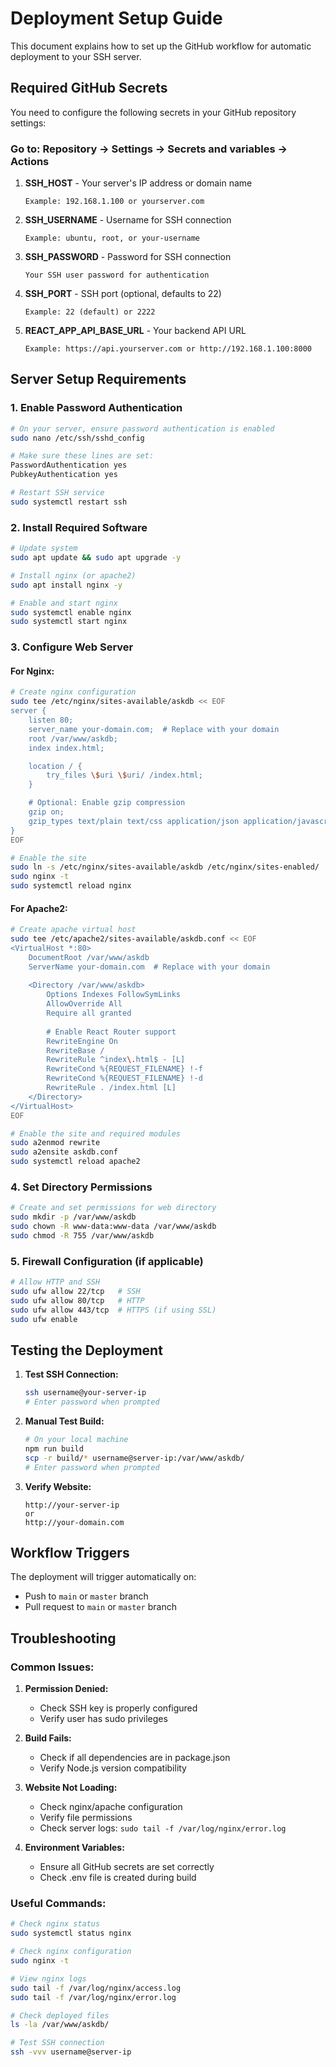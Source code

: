 # Deployment Setup Guide

This document explains how to set up the GitHub workflow for automatic deployment to your SSH server.

## Required GitHub Secrets

You need to configure the following secrets in your GitHub repository settings:

### Go to: Repository → Settings → Secrets and variables → Actions

1. **SSH_HOST** - Your server's IP address or domain name
   ```
   Example: 192.168.1.100 or yourserver.com
   ```

2. **SSH_USERNAME** - Username for SSH connection
   ```
   Example: ubuntu, root, or your-username
   ```

3. **SSH_PASSWORD** - Password for SSH connection
   ```
   Your SSH user password for authentication
   ```

4. **SSH_PORT** - SSH port (optional, defaults to 22)
   ```
   Example: 22 (default) or 2222
   ```

5. **REACT_APP_API_BASE_URL** - Your backend API URL
   ```
   Example: https://api.yourserver.com or http://192.168.1.100:8000
   ```

## Server Setup Requirements

### 1. Enable Password Authentication
```bash
# On your server, ensure password authentication is enabled
sudo nano /etc/ssh/sshd_config

# Make sure these lines are set:
PasswordAuthentication yes
PubkeyAuthentication yes

# Restart SSH service
sudo systemctl restart ssh
```

### 2. Install Required Software
```bash
# Update system
sudo apt update && sudo apt upgrade -y

# Install nginx (or apache2)
sudo apt install nginx -y

# Enable and start nginx
sudo systemctl enable nginx
sudo systemctl start nginx
```

### 3. Configure Web Server

#### For Nginx:
```bash
# Create nginx configuration
sudo tee /etc/nginx/sites-available/askdb << EOF
server {
    listen 80;
    server_name your-domain.com;  # Replace with your domain
    root /var/www/askdb;
    index index.html;

    location / {
        try_files \$uri \$uri/ /index.html;
    }

    # Optional: Enable gzip compression
    gzip on;
    gzip_types text/plain text/css application/json application/javascript text/xml application/xml text/javascript;
}
EOF

# Enable the site
sudo ln -s /etc/nginx/sites-available/askdb /etc/nginx/sites-enabled/
sudo nginx -t
sudo systemctl reload nginx
```

#### For Apache2:
```bash
# Create apache virtual host
sudo tee /etc/apache2/sites-available/askdb.conf << EOF
<VirtualHost *:80>
    DocumentRoot /var/www/askdb
    ServerName your-domain.com  # Replace with your domain
    
    <Directory /var/www/askdb>
        Options Indexes FollowSymLinks
        AllowOverride All
        Require all granted
        
        # Enable React Router support
        RewriteEngine On
        RewriteBase /
        RewriteRule ^index\.html$ - [L]
        RewriteCond %{REQUEST_FILENAME} !-f
        RewriteCond %{REQUEST_FILENAME} !-d
        RewriteRule . /index.html [L]
    </Directory>
</VirtualHost>
EOF

# Enable the site and required modules
sudo a2enmod rewrite
sudo a2ensite askdb.conf
sudo systemctl reload apache2
```

### 4. Set Directory Permissions
```bash
# Create and set permissions for web directory
sudo mkdir -p /var/www/askdb
sudo chown -R www-data:www-data /var/www/askdb
sudo chmod -R 755 /var/www/askdb
```

### 5. Firewall Configuration (if applicable)
```bash
# Allow HTTP and SSH
sudo ufw allow 22/tcp   # SSH
sudo ufw allow 80/tcp   # HTTP
sudo ufw allow 443/tcp  # HTTPS (if using SSL)
sudo ufw enable
```

## Testing the Deployment

1. **Test SSH Connection:**
   ```bash
   ssh username@your-server-ip
   # Enter password when prompted
   ```

2. **Manual Test Build:**
   ```bash
   # On your local machine
   npm run build
   scp -r build/* username@server-ip:/var/www/askdb/
   # Enter password when prompted
   ```

3. **Verify Website:**
   ```
   http://your-server-ip
   or
   http://your-domain.com
   ```

## Workflow Triggers

The deployment will trigger automatically on:
- Push to `main` or `master` branch
- Pull request to `main` or `master` branch

## Troubleshooting

### Common Issues:

1. **Permission Denied:**
   - Check SSH key is properly configured
   - Verify user has sudo privileges

2. **Build Fails:**
   - Check if all dependencies are in package.json
   - Verify Node.js version compatibility

3. **Website Not Loading:**
   - Check nginx/apache configuration
   - Verify file permissions
   - Check server logs: `sudo tail -f /var/log/nginx/error.log`

4. **Environment Variables:**
   - Ensure all GitHub secrets are set correctly
   - Check .env file is created during build

### Useful Commands:
```bash
# Check nginx status
sudo systemctl status nginx

# Check nginx configuration
sudo nginx -t

# View nginx logs
sudo tail -f /var/log/nginx/access.log
sudo tail -f /var/log/nginx/error.log

# Check deployed files
ls -la /var/www/askdb/

# Test SSH connection
ssh -vvv username@server-ip
```
